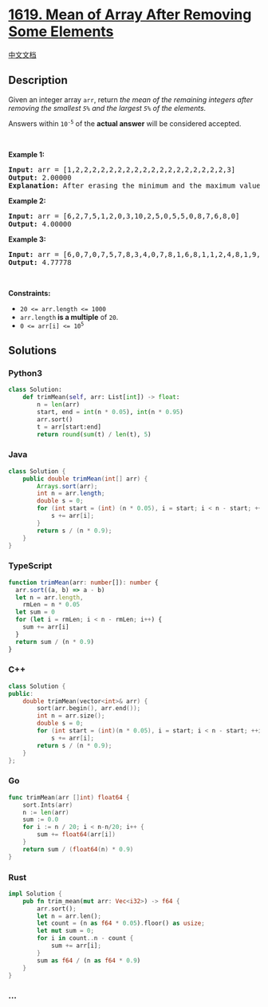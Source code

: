 # [1619. Mean of Array After Removing Some Elements](https://leetcode.com/problems/mean-of-array-after-removing-some-elements)

[中文文档](/solution/1600-1699/1619.Mean%20of%20Array%20After%20Removing%20Some%20Elements/README.md)

## Description

<p>Given an integer array <code>arr</code>, return <em>the mean of the remaining integers after removing the smallest <code>5%</code> and the largest <code>5%</code> of the elements.</em></p>

<p>Answers within <code>10<sup>-5</sup></code> of the <strong>actual answer</strong> will be considered accepted.</p>

<p>&nbsp;</p>
<p><strong class="example">Example 1:</strong></p>

<pre>
<strong>Input:</strong> arr = [1,2,2,2,2,2,2,2,2,2,2,2,2,2,2,2,2,2,2,3]
<strong>Output:</strong> 2.00000
<strong>Explanation:</strong> After erasing the minimum and the maximum values of this array, all elements are equal to 2, so the mean is 2.
</pre>

<p><strong class="example">Example 2:</strong></p>

<pre>
<strong>Input:</strong> arr = [6,2,7,5,1,2,0,3,10,2,5,0,5,5,0,8,7,6,8,0]
<strong>Output:</strong> 4.00000
</pre>

<p><strong class="example">Example 3:</strong></p>

<pre>
<strong>Input:</strong> arr = [6,0,7,0,7,5,7,8,3,4,0,7,8,1,6,8,1,1,2,4,8,1,9,5,4,3,8,5,10,8,6,6,1,0,6,10,8,2,3,4]
<strong>Output:</strong> 4.77778
</pre>

<p>&nbsp;</p>
<p><strong>Constraints:</strong></p>

<ul>
	<li><code>20 &lt;= arr.length &lt;= 1000</code></li>
	<li><code>arr.length</code><b> </b><strong>is a multiple</strong> of <code>20</code>.</li>
	<li><code><font face="monospace">0 &lt;= arr[i] &lt;= 10<sup>5</sup></font></code></li>
</ul>

## Solutions

<!-- tabs:start -->

### **Python3**

```python
class Solution:
    def trimMean(self, arr: List[int]) -> float:
        n = len(arr)
        start, end = int(n * 0.05), int(n * 0.95)
        arr.sort()
        t = arr[start:end]
        return round(sum(t) / len(t), 5)
```

### **Java**

```java
class Solution {
    public double trimMean(int[] arr) {
        Arrays.sort(arr);
        int n = arr.length;
        double s = 0;
        for (int start = (int) (n * 0.05), i = start; i < n - start; ++i) {
            s += arr[i];
        }
        return s / (n * 0.9);
    }
}
```

### **TypeScript**

```ts
function trimMean(arr: number[]): number {
  arr.sort((a, b) => a - b)
  let n = arr.length,
    rmLen = n * 0.05
  let sum = 0
  for (let i = rmLen; i < n - rmLen; i++) {
    sum += arr[i]
  }
  return sum / (n * 0.9)
}
```

### **C++**

```cpp
class Solution {
public:
    double trimMean(vector<int>& arr) {
        sort(arr.begin(), arr.end());
        int n = arr.size();
        double s = 0;
        for (int start = (int)(n * 0.05), i = start; i < n - start; ++i)
            s += arr[i];
        return s / (n * 0.9);
    }
};
```

### **Go**

```go
func trimMean(arr []int) float64 {
	sort.Ints(arr)
	n := len(arr)
	sum := 0.0
	for i := n / 20; i < n-n/20; i++ {
		sum += float64(arr[i])
	}
	return sum / (float64(n) * 0.9)
}
```

### **Rust**

```rust
impl Solution {
    pub fn trim_mean(mut arr: Vec<i32>) -> f64 {
        arr.sort();
        let n = arr.len();
        let count = (n as f64 * 0.05).floor() as usize;
        let mut sum = 0;
        for i in count..n - count {
            sum += arr[i];
        }
        sum as f64 / (n as f64 * 0.9)
    }
}
```

### **...**

```

```

<!-- tabs:end -->
